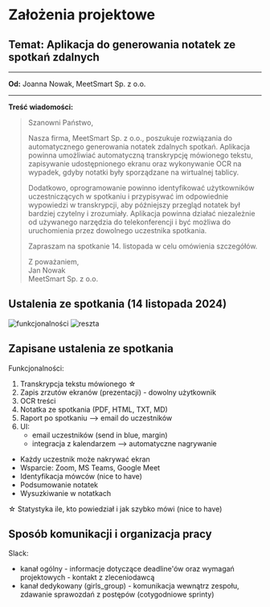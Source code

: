 # Założenia projektowe

## Temat: Aplikacja do generowania notatek ze spotkań zdalnych

---

**Od:** Joanna Nowak, MeetSmart Sp. z o.o.

---

**Treść wiadomości:**

>Szanowni Państwo,
>
>Nasza firma, MeetSmart Sp. z o.o., poszukuje rozwiązania do automatycznego generowania notatek zdalnych spotkań. Aplikacja powinna umożliwiać automatyczną transkrypcję mówionego tekstu, zapisywanie udostępnionego ekranu oraz wykonywanie OCR na wypadek, gdyby notatki były sporządzane na wirtualnej tablicy.
>
>Dodatkowo, oprogramowanie powinno identyfikować użytkowników uczestniczących w spotkaniu i przypisywać im odpowiednie wypowiedzi w transkrypcji, aby późniejszy przegląd notatek był bardziej czytelny i zrozumiały. Aplikacja powinna działać niezależnie od używanego narzędzia do telekonferencji i być możliwa do uruchomienia przez dowolnego uczestnika spotkania.
>
>Zapraszam na spotkanie 14. listopada w celu omówienia szczegółów.
>
>Z poważaniem,  
>Jan Nowak  
>MeetSmart Sp. z o.o.

## Ustalenia ze spotkania (14 listopada 2024)

![funkcjonalności](https://github.com/user-attachments/assets/31715dd1-55f9-4a02-96b7-084c71efc5e3)
![reszta](https://github.com/user-attachments/assets/91ecae5c-ae91-43b6-83e9-1055f5ef928e)

## Zapisane ustalenia ze spotkania 

Funkcjonalności:
1) Transkrypcja tekstu mówionego ☆
2) Zapis zrzutów ekranów (prezentacji) - dowolny użytkownik
3) OCR treści
4) Notatka ze spotkania (PDF, HTML, TXT, MD)
5) Raport po spotkaniu --> email do uczestników
6) UI:
     - email uczestników (send in blue, margin)
     - integracja z kalendarzem --> automatyczne nagrywanie
  
- Każdy uczestnik może nakrywać ekran
- Wsparcie: Zoom, MS Teams, Google Meet
- Identyfikacja mówców (nice to have)
- Podsumowanie notatek
- Wysuzkiwanie w notatkach
  
☆ Statystyka ile, kto powiedział i jak szybko mówi (nice to have)

## Sposób komunikacji i organizacja pracy

Slack:
- kanał ogólny - informacje dotyczące deadline'ów oraz wymagań projektowych - kontakt z zleceniodawcą
- kanał dedykowany (girls_group) - komunikacja wewnątrz zespołu, zdawanie sprawozdań z postępów (cotygodniowe sprinty)
